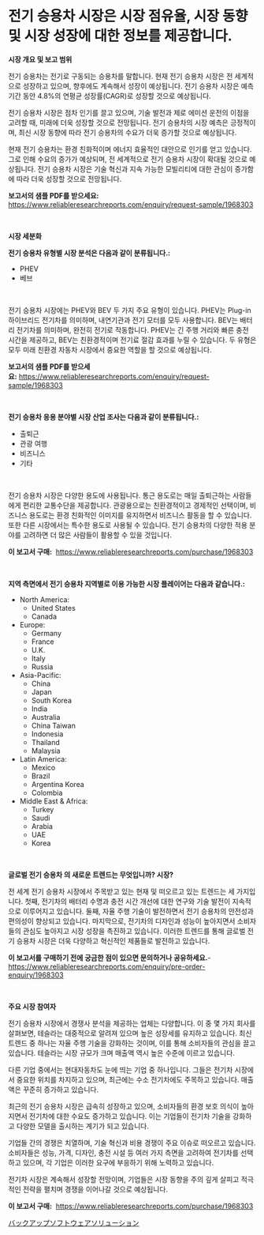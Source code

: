 <p><h1>전기 승용차 시장은 시장 점유율, 시장 동향 및 시장 성장에 대한 정보를 제공합니다.</h1></p><p><strong>시장 개요 및 보고 범위</strong></p>
<p><p>전기 승용차는 전기로 구동되는 승용차를 말합니다. 현재 전기 승용차 시장은 전 세계적으로 성장하고 있으며, 향후에도 계속해서 성장이 예상됩니다. 전기 승용차 시장은 예측 기간 동안 4.8%의 연평균 성장률(CAGR)로 성장할 것으로 예상됩니다. </p><p>전기 승용차 시장은 점차 인기를 끌고 있으며, 기술 발전과 제로 에미션 운전의 이점을 고려할 때, 미래에 더욱 성장할 것으로 전망됩니다. 전기 승용차의 시장 예측은 긍정적이며, 최신 시장 동향에 따라 전기 승용차의 수요가 더욱 증가할 것으로 예상됩니다.</p><p>현재 전기 승용차는 환경 친화적이며 에너지 효율적인 대안으로 인기를 얻고 있습니다. 그로 인해 수요의 증가가 예상되며, 전 세계적으로 전기 승용차 시장이 확대될 것으로 예상됩니다. 전기 승용차 시장은 기술 혁신과 지속 가능한 모빌리티에 대한 관심이 증가함에 따라 더욱 성장할 것으로 전망됩니다.</p></p>
<p><strong>보고서의 샘플 PDF를 받으세요:</strong> <a href="https://www.reliableresearchreports.com/enquiry/request-sample/1968303">https://www.reliableresearchreports.com/enquiry/request-sample/1968303</a></p>
<p>&nbsp;</p>
<p><strong>시장 세분화</strong></p>
<p><strong>전기 승용차 유형별 시장 분석은 다음과 같이 분류됩니다.:</strong></p>
<p><ul><li>PHEV</li><li>베브</li></ul></p>
<p>&nbsp;</p>
<p><p>전기 승용차 시장에는 PHEV와 BEV 두 가지 주요 유형이 있습니다. PHEV는 Plug-in 하이브리드 전기차를 의미하며, 내연기관과 전기 모터를 모두 사용합니다. BEV는 배터리 전기차를 의미하며, 완전히 전기로 작동합니다. PHEV는 긴 주행 거리와 빠른 충전 시간을 제공하고, BEV는 친환경적이며 전기료 절감 효과를 누릴 수 있습니다. 두 유형은 모두 미래 친환경 자동차 시장에서 중요한 역할을 할 것으로 예상됩니다.</p></p>
<p><strong>보고서의 샘플 PDF를 받으세요:</strong>&nbsp;<a href="https://www.reliableresearchreports.com/enquiry/request-sample/1968303">https://www.reliableresearchreports.com/enquiry/request-sample/1968303</a></p>
<p>&nbsp;</p>
<p><strong> 전기 승용차 응용 분야별 시장 산업 조사는 다음과 같이 분류됩니다.:</strong></p>
<p><ul><li>출퇴근</li><li>관광 여행</li><li>비즈니스</li><li>기타</li></ul></p>
<p>&nbsp;</p>
<p><p>전기 승용차 시장은 다양한 용도에 사용됩니다. 통근 용도로는 매일 출퇴근하는 사람들에게 편리한 교통수단을 제공합니다. 관광용으로는 친환경적이고 경제적인 선택이며, 비즈니스 용도로는 환경 친화적인 이미지를 유지하면서 비즈니스 활동을 할 수 있습니다. 또한 다른 시장에서는 특수한 용도로 사용될 수 있습니다. 전기 승용차의 다양한 적용 분야를 고려하면 더 많은 사람들이 활용할 수 있을 것입니다.</p></p>
<p><strong>이 보고서 구매:</strong>&nbsp; <a href="https://www.reliableresearchreports.com/purchase/1968303">https://www.reliableresearchreports.com/purchase/1968303</a></p>
<p>&nbsp;</p>
<p><strong>지역 측면에서 전기 승용차 지역별로 이용 가능한 시장 플레이어는 다음과 같습니다.:</strong></p>
<p><ul>
    <li>
        North America:
        <ul>
            <li>United States</li>
            <li>Canada</li>
        </ul>
    </li>
    <li>
        Europe:
        <ul>
            <li>Germany</li>
            <li>France</li>
            <li>U.K.</li>
            <li>Italy</li>
            <li>Russia</li>
        </ul>
    </li>
    <li>
        Asia-Pacific:
        <ul>
            <li>China</li>
            <li>Japan</li>
            <li>South Korea</li>
            <li>India</li>
            <li>Australia</li>
            <li>China Taiwan</li>
            <li>Indonesia</li>
            <li>Thailand</li>
            <li>Malaysia</li>
        </ul>
    </li>
    <li>
        Latin America:
        <ul>
            <li>Mexico</li>
            <li>Brazil</li>
            <li>Argentina Korea</li>
            <li>Colombia</li>
        </ul>
    </li>
    <li>
        Middle East & Africa:
        <ul>
            <li>Turkey</li>
            <li>Saudi</li>
            <li>Arabia</li>
            <li>UAE</li>
            <li>Korea</li>
        </ul>
    </li>
    </ul></p>
<p>&nbsp;</p>
<p><strong>글로벌 전기 승용차 의 새로운 트렌드는 무엇입니까? 시장?</strong></p>
<p><p>전 세계 전기 승용차 시장에서 주목받고 있는 현재 및 떠오르고 있는 트렌드는 세 가지입니다. 첫째, 전기차의 배터리 수명과 충전 시간 개선에 대한 연구와 기술 발전이 지속적으로 이루어지고 있습니다. 둘째, 자율 주행 기술이 발전하면서 전기 승용차의 안전성과 편의성이 향상되고 있습니다. 마지막으로, 전기차의 디자인과 성능이 높아지면서 소비자들의 관심도 높아지고 시장 성장을 촉진하고 있습니다. 이러한 트렌드를 통해 글로벌 전기 승용차 시장은 더욱 다양하고 혁신적인 제품들로 발전하고 있습니다.</p></p>
<p><strong>이 보고서를 구매하기 전에 궁금한 점이 있으면 문의하거나 공유하세요.</strong>- <a href="https://www.reliableresearchreports.com/enquiry/pre-order-enquiry/1968303">https://www.reliableresearchreports.com/enquiry/pre-order-enquiry/1968303</a></p>
<p>&nbsp;</p>
<p><strong>주요 시장 참여자</strong></p>
<p><p>전기 승용차 시장에서 경쟁사 분석을 제공하는 업체는 다양합니다. 이 중 몇 가지 회사를 살펴보면, 테슬라는 대중적으로 알려져 있으며 높은 성장세를 유지하고 있습니다. 최신 트렌드 중 하나는 자율 주행 기술을 강화하는 것이며, 이를 통해 소비자들의 관심을 끌고 있습니다. 테슬라는 시장 규모가 크며 매출액 역시 높은 수준에 이르고 있습니다.</p><p>다른 기업 중에서는 현대자동차도 눈에 띄는 기업 중 하나입니다. 그들은 전기차 시장에서 중요한 위치를 차지하고 있으며, 최근에는 수소 전기차에도 주목하고 있습니다. 매출액은 꾸준히 증가하고 있습니다.</p><p>최근의 전기 승용차 시장은 급속히 성장하고 있으며, 소비자들의 환경 보호 의식이 높아지면서 전기차에 대한 수요도 증가하고 있습니다. 이는 기업들이 전기차 기술을 강화하고 다양한 모델을 출시하는 계기가 되고 있습니다.</p><p>기업들 간의 경쟁은 치열하며, 기술 혁신과 비용 경쟁이 주요 이슈로 떠오르고 있습니다. 소비자들은 성능, 가격, 디자인, 충전 시설 등 여러 가지 측면을 고려하여 전기차를 선택하고 있으며, 각 기업은 이러한 요구에 부응하기 위해 노력하고 있습니다.</p><p>전기차 시장은 계속해서 성장할 전망이며, 기업들은 시장 동향을 주의 깊게 살피고 적극적인 전략을 펼치며 경쟁을 이어나갈 것으로 예상됩니다.</p></p>
<p><strong>이 보고서 구매:</strong>&nbsp;&nbsp;<a href="https://www.reliableresearchreports.com/purchase/1968303">https://www.reliableresearchreports.com/purchase/1968303</a></p>
<p><p><a href="https://github.com/zekaoe592392/Market-Research-Report-List-1/blob/main/59242329380.md">バックアップソフトウェアソリューション</a></p></p>

